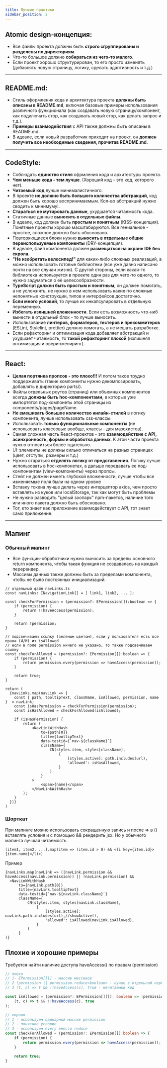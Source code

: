 ```yaml
---
title: Лучшие практики
sidebar_position: 2
---
```


## Atomic design-концепция:

- Все файлы проекта должны быть **строго сгруппированы и разделены по директориям**.
- Что-то большое должно **собираться из чего-то малого**.
- Если проект хорошо структурирован, то его просто изменять (добавлять новую страницу, логику, сделать адаптивность и т.д.)

***

## README.md:

- Стиль оформления кода и архитектура проекта **должны быть описаны в README.md**, включая базовые примеры использования различного функционала (как создавать новую страницу/компонент, как подключать стор, как создавать новый стор, как делать запрос и т.д.).
- **Примеры взаимодействия** с API также должны быть описаны в README.md.
- В идеале, если новый разработчик приходит на проект, он **должен получить все необходимые сведения, прочитав README.md**.

***

## CodeStyle:

- Соблюдать **единство стиля** офрмления кода и архитектуры проекта.
- **Чем меньше кода - тем лучше**. (Хороший код - это код, которого нет).
- **Читаемый код** лучше минималистичного.
- В проекте **не должно быть большого количества абстракций**, код должен быть хорошо воспринимаемым. Кол-во абстракций нужно сводить к минимуму!.
- **Стараться не мутировать данные**, ухудшается читаемость кода.
- Статичные данные **выносить в отдельные файлы**.
- В идеале, код должен быть **простым и понятным** (KISS-концепция). Понятные проекты хорошо масштабируются. Все гениальное - простое, сложное должно быть обосновано.
- Повторяющиеся блоки нужно **выносить в отдельные общие переиспользуемые компоненты** (DRY-концепция).
- В идеале, файл компонента должен **размещаться на экране IDE без скрола**.
- **"Не изобретать велосипед!"** для каких-либо сложных реализаций, а можно использовать готовые библиотеки (все уже давно написано почти на все случаи жизни). С другой стороны, если какая-то библиотека используется в проекте один раз для чего-то одного, то нужно задуматься о её целесообразности.
- **TypeScript должен быть простым и понятным**, он должен помогать, а не усложнять, не нужно в нем использовать какие-то сложные непонятные конструкции, типов и интерфейсов достаточно.
- **Еcли много условий**, то лучше их инкапсулировать в отдельную переменную.
- **Избегать излишней вложенности**. Если есть возможность что-ниб вынести в отдельный блок - то лучше выносить.
- Использование **линтеров, форматеров, тестеров и прекоммитеров** (ESLint, Stylelint, prettier) должно помогать, а не мешать разработке.
- Если рефакторинг и оптимизация кода добавляет абстракций и ухудшает читаемость, то **такой рефакторинг плохой** (излишняя оптимизация и оверинжениринг).

***

## React:

- **Целая портянка пропсов - это плохо!!!** И потом такое трудно поддерживать (такие компоненты нужно декомпозировать, добавлять в директорию parts/).
- Файлы отдельных роутов (страниц) или объемных компонентов всегда **должны быть hoc-компонентами**, в которые уже импортятся под-компонеты этой страницы из components/pages/pageName.
- **Не вмешивать большое количество инлайн-стилей** в логику компонента, лучше использовать css-классы
- Использовать **только функциональные компоненты** (не использовать классовые вообще, классы - для мазохистов).
- Самая сложная часть React-проектов - это **взаимодействие с API, асинхронность, формы и обработка данных**. К этой части проекта нужно относиться более тщательно.
- UI-элементы не должны сильно отличаться на разных страницах (цвет, отступы, размеры и т.д.)
- Нужно стараться **отделять логику от представления**. Логику лучше использовать в hoc-компонетах, а дальше передавать ее под-компонентам (view-компоненты) через пропсы.
- Стейт не должен имееть глубокой вложенности, лучше чтобы все изменяемые поля были на одном уровне
- Вcтавку токена лучше делать через интерцептор axios, чем просто вставлять из куков или localStorage, так как могут быть проблемы
- Не нужно разводить "целый зоопарк" npm-пакетов, наличие того или иного пакета должно быть обосновано.
- Тот, кто знает как приложение взаимодействует с API, тот знает само приложение.

---
## Мапинг

### Обычный мапинг

- Все функции-обработчики нужно выносить за пределы основного return компонента, чтобы такая функция не создавалась на каждый перерендер.
- Массивы данных также должны быть за пределами компонента, чтобы не было постоянных инициализаций.

```tsx
// отдельный файл navLinks.ts
const navLinks: INavigationLink[] = [ link1, link2, ... ];
```

```tsx
const checkForPermission = (permission?: EPermission[]):boolean => {
    if (permission) {
        return !!haveAccess(permission);
    }

    return !permission;
}

// подсвечиваем ссылку (зеленым цветом), если у пользователя есть все права (И/И) из isAllowed
// если в поле permission ничего не указано, то также подсвечиваем ссылку
const checkForAllowed = (permission?: EPermission[]):boolean => {
    if (permission) {
        return permission.every(permission => haveAccess(permission));
    }

    return true;
}

return (
  {navLinks.map(navLink => {
    const { path, tooltipText, className, isAllowed, permission, name }  = navLink;
    const isHasPermission = checkForPermission(permission);
    const isHasAllowed = checkForAllowed(isAllowed);

    if (isHasPermission) {
        return (
            <NavLinkWithHash
                to={path[0]}
                title={tooltipText}
                data-testid={`nav-${className}`}
                className={
                    CN(styles.item, styles[className],
                        {
                            [styles.active]: path.includes(url),
                            'allowed': isHasAllowed,
                        }
                    )
                }
            >
                <span>{name}</span>
            </NavLinkWithHash>
        );
    }
  })}
)
```

### Шорткат

При мапинге можно использовать сокращенную запись и после => в () вставлять условия и с помощью && рендерить jsx. Но у обычного мапинга лучшая читаемость.

```tsx
[item1, item2, ...].map(item => (item.id > 0) && <li key={item.id}>{item.name}</li>)
```

Пример

```tsx
{navLinks.map(navLink => ((navLink.permission && haveAccess(navLink.permission)) || !navLink.permission) &&
  <NavLinkWithHash
      to={navLink.path[0]}
      title={navLink.tooltipText}
      data-testid={`nav-${navLink.className}`}
      className={
          CN(styles.item, styles[navLink.className],
              {
                  [styles.active]: navLink.path.includes(url),//showActive(),
                  'allowed': isAllowed(navLink.isAllowed),
              }
          )
      }
)}
```

## Плохие и хорошие примеры

Требуется найти наличие доступа haveAccess() по правам (permission)

```ts
// плохо
// 1- EPermission[][] - массив массивов
// 2 !permission || permission.reduce<boolean> - лучше в отдельной переменной
// 3 (t, c) => t && !!haveAccess(c), true - нечитаемый код

const isAllowed = (permission?: EPermission[][]): boolean => !permission || permission.reduce<boolean>(
    (t, c) => t && !!haveAccess(c), true
);

// хорошо
// 1 - используем одинарный массив permission
// 2 - понятное условие
// 3 - используем every вместо reduce
const checkForAllowed = (permission?: EPermission[]):boolean => {
    if (permission) {
        return permission.every(permission => haveAccess(permission));
    }

    return true;
}
```
